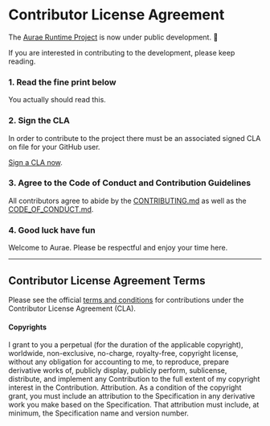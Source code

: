 # Contributor License Agreement

The [Aurae Runtime Project](https://github.com/aurae-runtime) is now under public development. 🎉 

If you are interested in contributing to the development, please keep reading.

### 1. Read the fine print below

You actually should read this.

### 2. Sign the CLA

In order to contribute to the project there must be an associated signed CLA on file for your GitHub user.

[Sign a CLA now](https://forms.gle/GskqZp51zNsqMCiw9).

### 3. Agree to the Code of Conduct and Contribution Guidelines

All contributors agree to abide by the [CONTRIBUTING.md](https://github.com/aurae-runtime/community/blob/main/CONTRIBUTING.md) as well as the [CODE_OF_CONDUCT.md](https://github.com/aurae-runtime/community/blob/main/CODE_OF_CONDUCT.md).

### 4. Good luck have fun

Welcome to Aurae. Please be respectful and enjoy your time here.

---

## Contributor License Agreement Terms

Please see the official [terms and conditions](https://forms.gle/HzbD34ZZjd2JPWGUA) for contributions under the Contributor License Agreement (CLA).

#### Copyrights

I grant to you a perpetual (for the duration of the applicable copyright), worldwide, non-exclusive, no-charge, royalty-free, copyright license, without any obligation for accounting to me, to reproduce, prepare derivative works of, publicly display, publicly perform, sublicense, distribute, and implement any Contribution to the full extent of my copyright interest in the Contribution.
Attribution. As a condition of the copyright grant, you must include an attribution to the Specification in any derivative work you make based on the Specification. That attribution must include, at minimum, the Specification name and version number.
